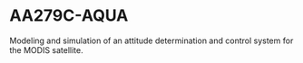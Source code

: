 # AA279C-AQUA
Modeling and simulation of an attitude determination and control system for the MODIS satellite.
